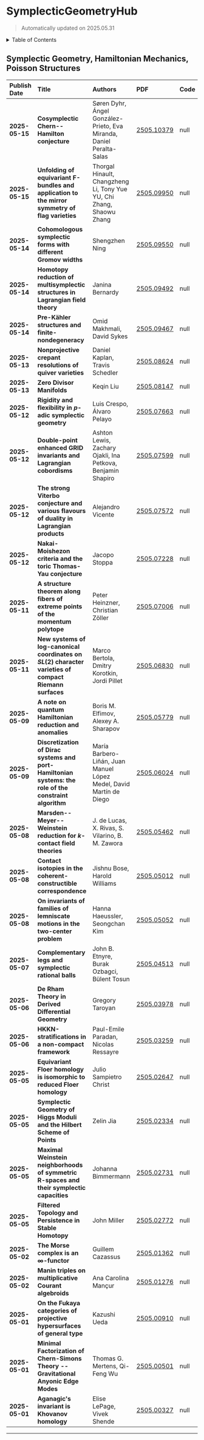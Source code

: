 # SymplecticGeometryHub

> Automatically updated on 2025.05.31

<details>
  <summary>Table of Contents</summary>
  <ol>
    <li><a href=#symplectic-geometry,-hamiltonian-mechanics,-poisson-structures>Symplectic Geometry, Hamiltonian Mechanics, Poisson Structures</a></li>
  </ol>
</details>

## Symplectic Geometry, Hamiltonian Mechanics, Poisson Structures

| Publish Date | Title | Authors | PDF | Code |
|:---------|:-----------------------|:---------|:------|:------|
|**2025-05-15**|**Cosymplectic Chern--Hamilton conjecture**|Søren Dyhr, Ángel González-Prieto, Eva Miranda, Daniel Peralta-Salas|[2505.10379](http://arxiv.org/abs/2505.10379)|null|
|**2025-05-15**|**Unfolding of equivariant F-bundles and application to the mirror symmetry of flag varieties**|Thorgal Hinault, Changzheng Li, Tony Yue YU, Chi Zhang, Shaowu Zhang|[2505.09950](http://arxiv.org/abs/2505.09950)|null|
|**2025-05-14**|**Cohomologous symplectic forms with different Gromov widths**|Shengzhen Ning|[2505.09550](http://arxiv.org/abs/2505.09550)|null|
|**2025-05-14**|**Homotopy reduction of multisymplectic structures in Lagrangian field theory**|Janina Bernardy|[2505.09492](http://arxiv.org/abs/2505.09492)|null|
|**2025-05-14**|**Pre-Kähler structures and finite-nondegeneracy**|Omid Makhmali, David Sykes|[2505.09467](http://arxiv.org/abs/2505.09467)|null|
|**2025-05-13**|**Nonprojective crepant resolutions of quiver varieties**|Daniel Kaplan, Travis Schedler|[2505.08624](http://arxiv.org/abs/2505.08624)|null|
|**2025-05-13**|**Zero Divisor Manifolds**|Keqin Liu|[2505.08147](http://arxiv.org/abs/2505.08147)|null|
|**2025-05-12**|**Rigidity and flexibility in $p$-adic symplectic geometry**|Luis Crespo, Álvaro Pelayo|[2505.07663](http://arxiv.org/abs/2505.07663)|null|
|**2025-05-12**|**Double-point enhanced GRID invariants and Lagrangian cobordisms**|Ashton Lewis, Zachary Ojakli, Ina Petkova, Benjamin Shapiro|[2505.07599](http://arxiv.org/abs/2505.07599)|null|
|**2025-05-12**|**The strong Viterbo conjecture and various flavours of duality in Lagrangian products**|Alejandro Vicente|[2505.07572](http://arxiv.org/abs/2505.07572)|null|
|**2025-05-12**|**Nakai-Moishezon criteria and the toric Thomas-Yau conjecture**|Jacopo Stoppa|[2505.07228](http://arxiv.org/abs/2505.07228)|null|
|**2025-05-11**|**A structure theorem along fibers of extreme points of the momentum polytope**|Peter Heinzner, Christian Zöller|[2505.07006](http://arxiv.org/abs/2505.07006)|null|
|**2025-05-11**|**New systems of log-canonical coordinates on $SL(2)$ character varieties of compact Riemann surfaces**|Marco Bertola, Dmitry Korotkin, Jordi Pillet|[2505.06830](http://arxiv.org/abs/2505.06830)|null|
|**2025-05-09**|**A note on quantum Hamiltonian reduction and anomalies**|Boris M. Elfimov, Alexey A. Sharapov|[2505.05779](http://arxiv.org/abs/2505.05779)|null|
|**2025-05-09**|**Discretization of Dirac systems and port-Hamiltonian systems: the role of the constraint algorithm**|María Barbero-Liñán, Juan Manuel López Medel, David Martín de Diego|[2505.06024](http://arxiv.org/abs/2505.06024)|null|
|**2025-05-08**|**Marsden--Meyer--Weinstein reduction for $k$-contact field theories**|J. de Lucas, X. Rivas, S. Vilarino, B. M. Zawora|[2505.05462](http://arxiv.org/abs/2505.05462)|null|
|**2025-05-08**|**Contact isotopies in the coherent-constructible correspondence**|Jishnu Bose, Harold Williams|[2505.05012](http://arxiv.org/abs/2505.05012)|null|
|**2025-05-08**|**On invariants of families of lemniscate motions in the two-center problem**|Hanna Haeussler, Seongchan Kim|[2505.05052](http://arxiv.org/abs/2505.05052)|null|
|**2025-05-07**|**Complementary legs and symplectic rational balls**|John B. Etnyre, Burak Ozbagci, Bülent Tosun|[2505.04513](http://arxiv.org/abs/2505.04513)|null|
|**2025-05-06**|**De Rham Theory in Derived Differential Geometry**|Gregory Taroyan|[2505.03978](http://arxiv.org/abs/2505.03978)|null|
|**2025-05-06**|**HKKN-stratifications in a non-compact framework**|Paul-Emile Paradan, Nicolas Ressayre|[2505.03259](http://arxiv.org/abs/2505.03259)|null|
|**2025-05-05**|**Equivariant Floer homology is isomorphic to reduced Floer homology**|Julio Sampietro Christ|[2505.02647](http://arxiv.org/abs/2505.02647)|null|
|**2025-05-05**|**Symplectic Geometry of Higgs Moduli and the Hilbert Scheme of Points**|Zelin Jia|[2505.02334](http://arxiv.org/abs/2505.02334)|null|
|**2025-05-05**|**Maximal Weinstein neighborhoods of symmetric R-spaces and their symplectic capacities**|Johanna Bimmermann|[2505.02731](http://arxiv.org/abs/2505.02731)|null|
|**2025-05-05**|**Filtered Topology and Persistence in Stable Homotopy**|John Miller|[2505.02772](http://arxiv.org/abs/2505.02772)|null|
|**2025-05-02**|**The Morse complex is an $\infty$-functor**|Guillem Cazassus|[2505.01362](http://arxiv.org/abs/2505.01362)|null|
|**2025-05-02**|**Manin triples on multiplicative Courant algebroids**|Ana Carolina Mançur|[2505.01276](http://arxiv.org/abs/2505.01276)|null|
|**2025-05-01**|**On the Fukaya categories of projective hypersurfaces of general type**|Kazushi Ueda|[2505.00910](http://arxiv.org/abs/2505.00910)|null|
|**2025-05-01**|**Minimal Factorization of Chern-Simons Theory -- Gravitational Anyonic Edge Modes**|Thomas G. Mertens, Qi-Feng Wu|[2505.00501](http://arxiv.org/abs/2505.00501)|null|
|**2025-05-01**|**Aganagic's invariant is Khovanov homology**|Elise LePage, Vivek Shende|[2505.00327](http://arxiv.org/abs/2505.00327)|null|

---


